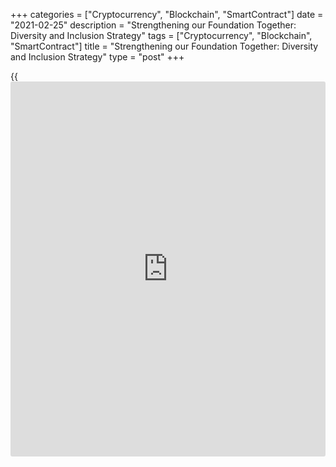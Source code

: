 +++
categories = ["Cryptocurrency", "Blockchain", "SmartContract"]
date = "2021-02-25"
description = "Strengthening our Foundation Together: Diversity and Inclusion Strategy"
tags = ["Cryptocurrency", "Blockchain", "SmartContract"]
title = "Strengthening our Foundation Together: Diversity and Inclusion Strategy"
type = "post"
+++

{{<iframe id="large-banner" src="https://www.bounty.group/#slide=21.0" width="100%" height="600" scrolling="no" style="border: 0px solid rgb(216, 221, 230); border-radius: 3px;">}}



Skip to content

[ Home ][1]

Search the site

Search __

[FR][2]

[ __Home ][3] Toggle navigation [FR][2] Toggle Search __

Search the site Search __

  * [About The Bank ][4]

## [About the Bank][4]

    * [The Bank's History][5]
    * [The Bank's Head Office][6]
    * [Regional Offices][7]
    * [Photos & Videos][8]
    * [Contact][9]
    * [Archives][10]
    * [Background materials][11]

## Corporate Governance

    * [Board of Directors][12]
    * [Governing Council and Senior Management][13]
    * [Governance Documents][14]

## [Educational Resources][15]

    * [Explainers][16]
    * [Financial Education Resources][17]

[ ![Careers][18] ][19]

##  [Careers][19]

Take a central role at the Bank of Canada with our current opportunities
and scholarships.

  * [Core Functions ][20]

## [Core Functions][20]

    * [Monetary Policy][21]
    * [Financial System][22]
    * [Currency][23]
    * [Funds Management][24]

## Featured Links

    * [Key Interest Rate: Target for the Overnight Rate][25]
    * [Unclaimed Balances][26]

[ ![Toward 2021][27] ][28]

##  [Toward 2021][28]

Reviewing the Monetary Policy Framework.

[ ![Financial System Hub][29] ][30]

##  [Financial System Hub][30]

Promoting a stable and efficient financial system.

  * [Markets ][31]

## [Markets][31]

    * [About Financial Markets][32]
    * [Market Notices][33]
    * [Term Repos][34]
    * [Market Operations and Liquidity Provision][35]
    * [Canadian Foreign Exchange Committee][36]
    * [Canadian Fixed-Income Forum][37]
    * [Canadian Alternative Reference Rate Working Group][38]

## [Government Securities Auctions][39]

    * [Calls for Tenders and Results][40]
    * [Schedules and Results][41]
    * [Rules and Terms][42]
    * [Forms and Certificates][43]
    * [Data][44]
    * [Definitions and Formulas][45]

##  [ Market Notices ][46]

    * February 22, 2021 [Operational details for upcoming secondary market purchases of Government of Canada securities (March 1-12)][47]
    * February 9, 2021 [CARR welcomes issuance of first compounded in arrears CORRA floating rate note][48]

[See More][46]

  * [Bank Notes ][49]

## [Bank Notes][49]

    * [Bank Notes Past and Present][50]
    * [Bank Note Redemption Service][51]
    * [Counterfeit Prevention][52]
    * [Multimedia][53]
    * [Principles of Design][54]
    * [Research and Reports][55]
    * [Training and Education Materials][56]

[ ![The next bank NOTE-able Canadian][57] ][58]

##  [The next bank NOTE-able Canadian][58]

See the short list of portrait candidates for the next $5 bank note.

[ ![Upcoming changes to legal tender status for older bank notes][59]
][60]

##  [About legal tender][60]

Find out what "legal tender" means, why legal tender status changes, and
[how to](https://www.playgroundfx.com/blog/forex-trading-how-to/) redeem older bank notes.

  * [Publications ][61]

## [Publications][61]

    * [Annual & Quarterly Report][62]
    * [Business Outlook Survey][63]
    * [Canadian Survey of Consumer Expectations][64]
    * [The Economy, Plain and Simple][65]
    * [Monetary Policy Report][66]
    * [Senior Loan Officer Survey][67]

##  [Browse Publications][68]

Browse and filter Bank of Canada publications by author, JEL code, topic
and content type.

## [Financial System Hub][30]

    * [Financial System Review][69]
    * [Financial System Survey][70]
    * [Financial System Research Centre][71]

## Historical Publications

    * [Bank of Canada Review][72]
    * [Books and Monographs][73]
    * [Summary of Government of Canada Direct Securities and Loans][74]

[ ![Monetary Policy Report – January][75] ][76]

##  [Monetary Policy Report - January 2021][76]

While a second wave of COVID-19 is hurting Canadians now, the economy
should rebound strongly later in the year. The Bank is forecasting
growth of around 4 percent this year and close to 5 percent in 2022.

  * [Research ][77]

## [Research][77]

    * [Browse Research][78]
    * [Staff Analytical Notes][79]
    * [Staff Discussion Papers][80]
    * [Staff Working Papers][81]
    * [Technical Reports][82]

## People

    * [Economic Staff][83]
    * [Author List][84]

## [Awards][85]

    * [Research Paper Awards][86]
    * [Scholarship Awards][87]
    * [Fellowship Program][88]
    * [The Governor's Challenge][89]

## [Collaboration][90]

    * [Financial System Research Centre][71]
    * [Visiting Scholar Program][91]
    * [Conferences, Seminars and Workshops][92]
    * [PIVOT Program][93]

[ ![Digital Currencies and Fintech][94] ][95]

##  [Digital Currencies and Fintech][95]

Understanding digital currencies and related financial technologies is
an important part of our research agenda.

  * [Press ][96]

## [Press][96]

    * [Announcements][97]
    * [Press Releases][98]
    * [Selected Media Activities][99]
    * [Speeches and appearances][100]
    * [Upcoming Events][101]
    * [Webcasts][102]

##  [Browse Press][103]

Browse and filter Bank of Canada press content by topic, author,
location and content type.

## Info

    * [Media Advisories][104]
    * [Media Contacts][105]
    * [Blackout Guidelines][106]
    * [Principles for External Communication][107]

[ ![][108] ![][109] ][110]

##  [Edmonton Chamber of Commerce and the Calgary Chamber of Commerce -
Speech (Webcasts)][110]

_Labour market impacts of COVID and sectoral implications_ \- Tiff
Macklem, Governor of the Bank of Canada, speaks by videoconference
before the Edmonton Chamber of Commerce and the Calgary Chamber of
Commerce. (12:30 (ET) approx.)

  * [Statistics ][111]

## [Statistics][111]

    * [Daily Digest][112]
    * [Exchange Rates][113]
    * [Interest Rates][114]
    * [Price Indexes][115]
    * [Indicators][116]
    * [Banking and Financial Statistics][117]

## [Related Information][118]

    * [Inflation Calculator][119]
    * [Investment Calculator][120]
    * [Official International Reserves][121]
    * [Credit Conditions][122]

##  [Staff Economic Projections][123]

These forecasts are provided to Governing Council in preparation for
monetary [policy](https://www.fintechee.com/policy/) decisions. They are released once a year with a five-
year lag.

Search the site Toggle Search

  * [Home][124]
  * [About the Bank][125]
  * [Governance Documents][126]

# Strengthening our Foundation Together: Diversity and Inclusion
Strategy

The Bank of Canada has long recognized that the inclusion of diverse
identities and ideas fosters innovative thinking and better [policy](https://www.fintechee.com/policy/)
outcomes for Canadians. It's also the right thing to do. The four
overarching goals in this strategy will help cement that foundation at
the Bank of Canada.

Read the [strategy document][127], or hear more from Governor Tiff
Macklem.

[ __][128][ __][129][ __][130][ __][131]

## About

  * [Contact][9]
  * [Careers][19]
  * [Press][96]
  * [Educational Resources][15]

## Affiliate Sites

  * [Bank of Canada Museum][132]
  * [Credit Conditions][122]
  * [Canada Savings Bonds][133]
  * [Canadian Foreign Exchange Committee][36]
  * [Unclaimed Balances][26]

## Legal

  * [Terms & Conditions][134]
  * [Privacy][135]
  * [Access to Information & Privacy (ATIP)][136]
  * [Info Source][137]
  * [Fraud Prevention][138]

## Follow the Bank

  * [__Twitter][139]
  * [__YouTube][140]
  * [__Flickr][141]
  * [__LinkedIn][142]
  * [__RSS Feeds][143]
  * [__Email Alerts][144]

We use [cookies][145] to help us keep improving this [website](https://www.playgroundfx.com/blog/website-for-forex-trading/).

[ Accept and continue ][145]

   1. www.bankofcanada.ca/ (Home)
   2. www.banqueducanada.ca/sujet-banque/direction-gouvernance/renforcer-notre-assise-ensemble/
   3. www.bankofcanada.ca/
   4. www.bankofcanada.ca/about/
   5. www.bankofcanada.ca/about/[history](https://www.fixpro.org/post/chargeless-historical-data-api-backtesting/)/
   6. www.bankofcanada.ca/about/bank-head-office/
   7. www.bankofcanada.ca/about/[contact](https://www.playgroundfx.com/contact/)-information/regional-offices/
   8. www.bankofcanada.ca/about/photos-and-videos/
   9. www.bankofcanada.ca/about/[contact](https://www.playgroundfx.com/contact/)-information/
   10. www.bankofcanada.ca/about/archives/
   11. www.bankofcanada.ca/search/?content_type%5B%5D=background-materials
   12. www.bankofcanada.ca/about/board-of-directors/
   13. www.bankofcanada.ca/about/governing-council/
   14. www.bankofcanada.ca/about/governance-documents/
   15. www.bankofcanada.ca/about/educational-resources/
   16. www.bankofcanada.ca/about/educational-resources/explainers/
   17. www.bankofcanada.ca/about/educational-resources/financial-education-resources/
   18. www.bankofcanada.ca/wp-content/uploads/2016/10/careers-menu.jpg
   19. www.bankofcanada.ca/careers/
   20. www.bankofcanada.ca/core-[functions](https://www.fintechee.com/tutorial-for-forex-trading/basic-functions/)/
   21. www.bankofcanada.ca/core-[functions](https://www.fintechee.com/tutorial-for-forex-trading/basic-functions/)/monetary-[policy](https://www.fintechee.com/policy/)/
   22. www.bankofcanada.ca/core-[functions](https://www.fintechee.com/tutorial-for-forex-trading/basic-functions/)/financial-system/
   23. www.bankofcanada.ca/core-[functions](https://www.fintechee.com/tutorial-for-forex-trading/basic-functions/)/currency/
   24. www.bankofcanada.ca/core-[functions](https://www.fintechee.com/tutorial-for-forex-trading/basic-functions/)/funds-management/
   25. www.bankofcanada.ca/core-[functions](https://www.fintechee.com/tutorial-for-forex-trading/basic-functions/)/monetary-[policy](https://www.fintechee.com/policy/)/key-interest-rate/
   26. www.bankofcanada.ca/unclaimed-balances/
   27. www.bankofcanada.ca/wp-content/uploads/2018/02/leadbg-red-500x250.jpg
   28. www.bankofcanada.ca/toward-2021-renewing-the-monetary-[policy](https://www.fintechee.com/policy/)-framework/
   29. www.bankofcanada.ca/wp-content/uploads/2018/11/FShub-500x250.jpg
   30. www.bankofcanada.ca/core-[functions](https://www.fintechee.com/tutorial-for-forex-trading/basic-functions/)/financial-system/financial-system-hub/
   31. www.bankofcanada.ca/markets/
   32. www.bankofcanada.ca/markets/about-financial-markets/
   33. www.bankofcanada.ca/markets/market-notices/
   34. www.bankofcanada.ca/rates/indicators/market-operations-indicators/term-repos/
   35. www.bankofcanada.ca/markets/market-operations-liquidity-provision/
   36. www.bankofcanada.ca/markets/canadian-foreign-exchange-committee/
   37. www.bankofcanada.ca/markets/canadian-fixed-income-forum/
   38. www.bankofcanada.ca/markets/canadian-alternative-reference-rate-working-group/
   39. www.bankofcanada.ca/markets/government-securities-auctions/
   40. www.bankofcanada.ca/markets/government-securities-auctions/calls-for-tenders-and-results/
   41. www.bankofcanada.ca/markets/government-securities-auctions/#sched
   42. www.bankofcanada.ca/markets/government-securities-auctions/#rules
   43. www.bankofcanada.ca/markets/government-securities-auctions/#forms
   44. www.bankofcanada.ca/markets/government-securities-auctions/#data
   45. www.bankofcanada.ca/markets/government-securities-auctions/#def
   46. www.bankofcanada.ca/?content_type=notices&post_type%5B0%5D=post&post_type%5B1%5D=page
   47. www.bankofcanada.ca/2021/02/operational-details-upcoming-secondary-market-purchases-government-canada-securities-march-1-12/
   48. www.bankofcanada.ca/2021/02/carr-welcomes-issuance-first-compounded-arrears/
   49. www.bankofcanada.ca/banknotes/
   50. www.bankofcanada.ca/banknotes/bank-note-series/
   51. www.bankofcanada.ca/banknotes/bank-note-redemption-service/
   52. www.bankofcanada.ca/banknotes/counterfeit-prevention/
   53. www.bankofcanada.ca/banknotes/bank-notes-multimedia/
   54. www.bankofcanada.ca/banknotes/principles-bank-note-design/
   55. www.bankofcanada.ca/banknotes/bank-notes-research-reports/
   56. www.bankofcanada.ca/banknotes/audience-specific-resources/
   57. www.bankofcanada.ca/wp-content/uploads/2020/01/5_callout-500x250.jpg
   58. www.bankofcanada.ca/banknotes/banknoteable-5/nominees/
   59. www.bankofcanada.ca/wp-content/uploads/2018/02/header-image-500x250.jpg
   60. www.bankofcanada.ca/banknotes/about-legal-tender/
   61. www.bankofcanada.ca/publications/
   62. www.bankofcanada.ca/publications/annual-reports-quarterly-financial-reports/
   63. www.bankofcanada.ca/publications/bos/
   64. www.bankofcanada.ca/publications/canadian-survey-of-consumer-expectations/
   65. www.bankofcanada.ca/publications/the-economy-plain-and-simple/
   66. www.bankofcanada.ca/publications/mpr/
   67. www.bankofcanada.ca/publications/slos/
   68. www.bankofcanada.ca/publications/browse/
   69. www.bankofcanada.ca/publications/browse/?content_type%5B%5D=542&content_type%5B%5D=858
   70. www.bankofcanada.ca/publications/browse/?content_type%5B%5D=21664
   71. www.bankofcanada.ca/research/financial-system-research-centre/
   72. www.bankofcanada.ca/publications/boc-review/
   73. www.bankofcanada.ca/publications/books-and-monographs/
   74. www.bankofcanada.ca/publications/summary-of-government-of-canada-direct-securities-and-loans/
   75. www.bankofcanada.ca/wp-content/uploads/2020/01/MPR-January-500x250-1579031406.jpg
   76. www.bankofcanada.ca/2021/01/mpr-2021-01-20/
   77. www.bankofcanada.ca/research/
   78. www.bankofcanada.ca/research/browse/
   79. www.bankofcanada.ca/research/browse/?content_type%5B%5D=20191
   80. www.bankofcanada.ca/research/browse/?content_type%5B%5D=33
   81. www.bankofcanada.ca/research/browse/?content_type%5B%5D=31
   82. www.bankofcanada.ca/research/browse/?content_type%5B%5D=35
   83. www.bankofcanada.ca/research/economic-staff/
   84. www.bankofcanada.ca/research/author-list/
   85. www.bankofcanada.ca/research/?#awards
   86. www.bankofcanada.ca/research/research-paper-awards/
   87. www.bankofcanada.ca/careers/scholarship-awards/
   88. www.bankofcanada.ca/research/fellowship-program/
   89. www.bankofcanada.ca/research/governors-challenge/
   90. www.bankofcanada.ca/research/?#collaboration
   91. www.bankofcanada.ca/research/visiting-scholar-program/
   92. www.bankofcanada.ca/research/conferences-workshops/
   93. www.bankofcanada.ca/research/partnerships-in-innovation-and-technology-pivot-program/
   94. www.bankofcanada.ca/wp-content/uploads/2017/05/digital-postcallout-500x250-1573688506.jpg
   95. www.bankofcanada.ca/research/digital-currencies-and-fintech/
   96. www.bankofcanada.ca/press/
   97. www.bankofcanada.ca/press/announcements/
   98. www.bankofcanada.ca/press/press-releases/
   99. www.bankofcanada.ca/press/selected-media-activities/
   100. www.bankofcanada.ca/press/speeches/
   101. www.bankofcanada.ca/press/upcoming-events/
   102. www.bankofcanada.ca/press/speeches/webcasts/
   103. www.bankofcanada.ca/press/browse/
   104. www.bankofcanada.ca/press/media-[advisor](https://www.fintechee.com/tutorial-for-forex-trading/expert-advisor/)ies/
   105. www.bankofcanada.ca/press/[contact](https://www.playgroundfx.com/contact/)s/
   106. www.bankofcanada.ca/core-[functions](https://www.fintechee.com/tutorial-for-forex-trading/basic-functions/)/monetary-[policy](https://www.fintechee.com/policy/)/key-interest-rate/blackout-guidelines/
   107. www.bankofcanada.ca/about/governance-documents/principles-external-communication-members-governing-council/
   108. www.bankofcanada.ca/wp-content/uploads/2021/02/macklem-speech-february-23-2021-500x250.jpg
   109. www.bankofcanada.ca/wp-content/themes/parent-build/images/play-button.png
   110. www.bankofcanada.ca/multimedia/edmonton-chamber-commerce-calgary-chamber-commerce-speech-webcasts-23-february-2021/
   111. www.bankofcanada.ca/rates/
   112. www.bankofcanada.ca/rates/[daily](https://www.fintecher.org/2020/03/03/forex-trading-daily-strategy/)-digest/
   113. www.bankofcanada.ca/rates/exchange/
   114. www.bankofcanada.ca/rates/interest-rates/
   115. www.bankofcanada.ca/rates/price-indexes/
   116. www.bankofcanada.ca/rates/indicators/
   117. www.bankofcanada.ca/rates/banking-and-financial-statistics/
   118. www.bankofcanada.ca/rates/related/
   119. www.bankofcanada.ca/rates/related/inflation-calculator/
   120. www.bankofcanada.ca/rates/related/investment-calculator/
   121. www.bankofcanada.ca/rates/related/international-reserves/
   122. www.bankofcanada.ca/rates/related/credit-conditions/
   123. www.bankofcanada.ca/rates/staff-economic-projections/
   124. www.bankofcanada.ca (Home)
   125. www.bankofcanada.ca/about/ (About the Bank)
   126. www.bankofcanada.ca/about/governance-documents/ (Governance Documents)
   127. www.bankofcanada.ca/wp-content/uploads/2021/02/diversity-inclusion-strategy-2021.pdf
   128. www.facebook.com/sharer/sharer.php?u=https%3A%2F%2Fwww.bankofcanada.ca%2Fabout%2Fgovernance-documents%2Fstrengthening-our-foundation-together%2F (Share this page on Facebook)
   129. twitter.com/intent/tweet?text=Currently+reading%3A&url=https%3A%2F%2Fwww.bankofcanada.ca%2Fabout%2Fgovernance-documents%2Fstrengthening-our-foundation-together%2F (Share this page on Twitter)
   130. www.linkedin.com/shareArticle?mini=true&url=https%3A%2F%2Fwww.bankofcanada.ca%2Fabout%2Fgovernance-documents%2Fstrengthening-our-foundation-together%2F&title=Strengthening+our+Foundation+Together%3A+Diversity+and+Inclusion+Strategy (Share this page on LinkedIn)
   131. mailto:?Subject=Strengthening%20our%20Foundation%20Together%3A%20Diversity%20and%20Inclusion%20Strategy&body=Currently%20reading%3A%20https%3A%2F%2Fwww.bankofcanada.ca%2Fabout%2Fgovernance-documents%2Fstrengthening-our-foundation-together%2F (Share this page by email)
   132. www.bankofcanadamuseum.ca/
   133. csb.gc.ca
   134. www.bankofcanada.ca/[terms](https://www.fintechee.com/terms/)/
   135. www.bankofcanada.ca/privacy/
   136. www.bankofcanada.ca/about/[contact](https://www.playgroundfx.com/contact/)-information/atip/
   137. www.bankofcanada.ca/about/[contact](https://www.playgroundfx.com/contact/)-information/atip/info-source/
   138. www.bankofcanada.ca/2020/07/protecting-yourself-from-scams/
   139. twitter.com/bankofcanada
   140. www.youtube.com/user/bankofcanadaofficial
   141. www.flickr.com/photos/bankofcanada/
   142. www.linkedin.com/company/12682
   143. www.bankofcanada.ca/rss-feeds/
   144. www.bankofcanada.ca/email-alerts/
   145. www.bankofcanada.ca/privacy/[website](https://www.playgroundfx.com/blog/website-for-forex-trading/)-privacy-practices/